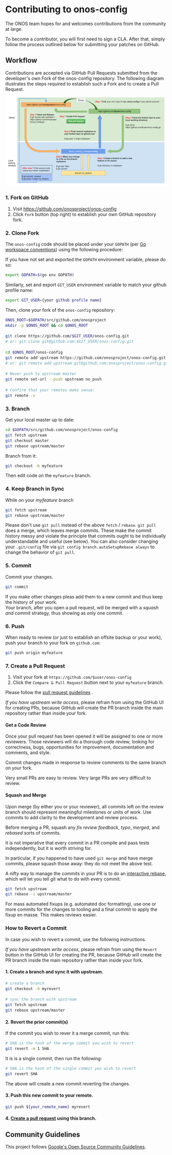 # Contributing to onos-config

The ONOS team hopes for and welcomes contributions from the community at large.

To become a contributor, you will first need to sign a CLA. After that, simply follow the process
outlined below for submitting your patches on GitHub.

## Workflow
Contributions are accepted via GitHub Pull Requests submitted from the 
developer's own Fork of the onos-config repository. The following diagram illustrates the steps
required to establish such a Fork and to create a Pull Request.

![Git workflow](images/contributing_workflow.png)


### 1. Fork on GitHub

1. Visit https://github.com/onosproject/onos-config 
2. Click `Fork` button (top right) to establish your own GitHub repository fork.

### 2. Clone Fork

The `onos-config` code should be placed under your `GOPATH` (per [Go workspace conventions][go-workspace])
using the following procedure:

[go-workspace]: https://golang.org/doc/code.html#Workspaces

If you have not set and exported the `GOPATH` environment variable, please do so:

```sh
export GOPATH=$(go env GOPATH)
```

Similarly, set and export `GIT_USER` environment variable to match your github profile name:

```sh
export GIT_USER={your github profile name}
```

Then, clone your fork of the `onos-config` repository:

```sh
ONOS_ROOT=$GOPATH/src/github.com/onosproject
mkdir -p $ONOS_ROOT && cd $ONOS_ROOT

git clone https://github.com/$GIT_USER/onos-config.git
# or: git clone git@github.com:$GIT_USER/onos-config.git

cd $ONOS_ROOT/onos-config
git remote add upstream https://github.com/onosproject/onos-config.git
# or: git remote add upstream git@github.com:onosproject/onos-config.git

# Never push to upstream master
git remote set-url --push upstream no_push

# Confirm that your remotes make sense:
git remote -v
```

### 3. Branch

Get your local master up to date:

```sh
cd $GOPATH/src/github.com/onosproject/onos-config
git fetch upstream
git checkout master
git rebase upstream/master
```

Branch from it:
```sh
git checkout -b myfeature
```

Then edit code on the `myfeature` branch.

### 4. Keep Branch in Sync

While on your _myfeature_ branch

```sh
git fetch upstream
git rebase upstream/master
```

Please don't use `git pull` instead of the above `fetch` / `rebase`. `git pull`
does a merge, which leaves merge commits. These make the commit history messy
and violate the principle that commits ought to be individually understandable
and useful (see below). You can also consider changing your `.git/config` file via
`git config branch.autoSetupRebase always` to change the behavior of `git pull`.

### 5. Commit

Commit your changes.

```sh
git commit
```

If you make other changes pleas add them to a new commit and thus keep 
the history of your work.  
Your branch, after you open a pull request,
will be merged with a _squash and commit_ strategy, thus showing as only one commit.

### 6. Push

When ready to review (or just to establish an offsite backup or your work),
push your branch to your fork on `github.com`:

```sh
git push origin myfeature
```

### 7. Create a Pull Request

1. Visit your fork at `https://github.com/$user/onos-config`
2. Click the `Compare & Pull Request` button next to your `myfeature` branch.

Please follow the [pull request guidelines](pull_requests.md) .

_If you have upstream write access_, please refrain from using the GitHub UI for
creating PRs, because GitHub will create the PR branch inside the main
repository rather than inside your fork.

#### Get a Code Review

Once your pull request has been opened it will be assigned to one or more
reviewers.  Those reviewers will do a thorough code review, looking for
correctness, bugs, opportunities for improvement, documentation and comments,
and style.

Commit changes made in response to review comments to the same branch on your
fork.

Very small PRs are easy to review.  Very large PRs are very difficult to review.

#### Squash and Merge

Upon merge (by either you or your reviewer), all commits left on the review
branch should represent meaningful milestones or units of work.  Use commits to
add clarity to the development and review process.

Before merging a PR, squash any _fix review feedback_, _typo_, _merged_, and
_rebased_ sorts of commits.

It is not imperative that every commit in a PR compile and pass tests
independently, but it is worth striving for.

In particular, if you happened to have used `git merge` and have merge
commits, please squash those away: they do not meet the above test.

A nifty way to manage the commits in your PR is to do an [interactive
rebase](https://git-scm.com/book/en/v2/Git-Tools-Rewriting-History),
which will let you tell git what to do with every commit:

```sh
git fetch upstream
git rebase -i upstream/master
```

For mass automated fixups (e.g. automated doc formatting), use one or more
commits for the changes to tooling and a final commit to apply the fixup en
masse. This makes reviews easier.

### How to Revert a Commit

In case you wish to revert a commit, use the following instructions.

_If you have upstream write access_, please refrain from using the
`Revert` button in the GitHub UI for creating the PR, because GitHub
will create the PR branch inside the main repository rather than inside your fork.

#### 1. Create a branch and sync it with upstream.

```sh
# create a branch
git checkout -b myrevert

# sync the branch with upstream
git fetch upstream
git rebase upstream/master
```

#### 2. Revert the prior commit(s)

If the commit you wish to rever it a merge commit, run this:

```sh
# SHA is the hash of the merge commit you wish to revert
git revert -m 1 SHA
```

It is is a single commit, then run the following:

```sh
# SHA is the hash of the single commit you wish to revert
git revert SHA
```

The above will create a new commit reverting the changes.

#### 3. Push this new commit to your remote.

```sh
git push ${your_remote_name} myrevert
```

#### 4. [Create a pull request](#7-create-a-pull-request) using this branch.

## Community Guidelines

This project follows [Google's Open Source Community
Guidelines](https://opensource.google.com/conduct/).
